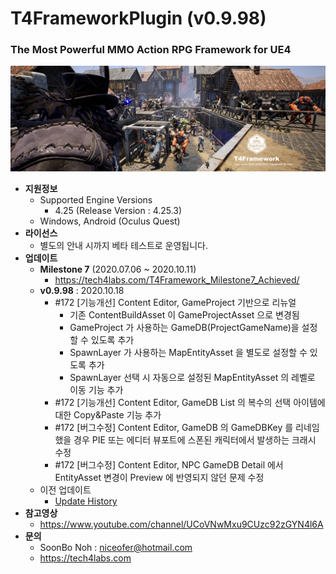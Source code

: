 # T4FrameworkPlugin (v0.9.98)
### The Most Powerful MMO Action RPG Framework for UE4

![Epic_MegaGrants_Recipient](./T4Framework_Title.png)

- **지원정보**
  - Supported Engine Versions
    - 4.25 (Release Version : 4.25.3)
  - Windows, Android (Oculus Quest)
- **라이선스**
  - 별도의 안내 시까지 베타 테스트로 운영됩니다.
- **업데이트**
  - **Milestone 7** (2020.07.06 ~ 2020.10.11)
    - https://tech4labs.com/T4Framework_Milestone7_Achieved/
  - **v0.9.98** : 2020.10.18
	- #172 [기능개선] Content Editor, GameProject 기반으로 리뉴얼
	  - 기존 ContentBuildAsset 이 GameProjectAsset 으로 변경됨
	  - GameProject 가 사용하는 GameDB(ProjectGameName)을 설정할 수 있도록 추가
	  - SpawnLayer 가 사용하는 MapEntityAsset 을 별도로 설정할 수 있도록 추가
	  - SpawnLayer 선택 시 자동으로 설정된 MapEntityAsset 의 레벨로 이동 기능 추가
	- #172 [기능개선] Content Editor, GameDB List 의 복수의 선택 아이템에 대한 Copy&Paste 기능 추가
	- #172 [버그수정] Content Editor, GameDB 의 GameDBKey 를 리네임 했을 경우 PIE 또는 에디터 뷰포트에 스폰된 캐릭터에서 발생하는 크래시 수정
	- #172 [버그수정] Content Editor, NPC GameDB Detail 에서 EntityAsset 변경이 Preview 에 반영되지 않던 문제 수정
  - 이전 업데이트
    - [Update History](./UpdateHistory.md)
- **참고영상**
  - https://www.youtube.com/channel/UCoVNwMxu9CUzc92zGYN4l6A
- **문의**
  - SoonBo Noh : <niceofer@hotmail.com>
  - <https://tech4labs.com>
